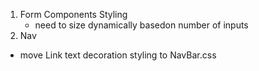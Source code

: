 1. Form Components Styling
   - need to size dynamically basedon number of inputs
2. Nav

- move Link text decoration styling to NavBar.css
